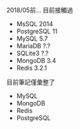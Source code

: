 2018/05前... 目前接觸過
- MsSQL 2014
- PostgreSQL 11
- MySQL 5.7
- MariaDB ?.?
- SQLite3 ?.?
- MongoDB 3.4
- Redis 3.2.1

目前筆記僅彙整了
- MySQL
- MongoDB
- Redis
- PostgreSQL

